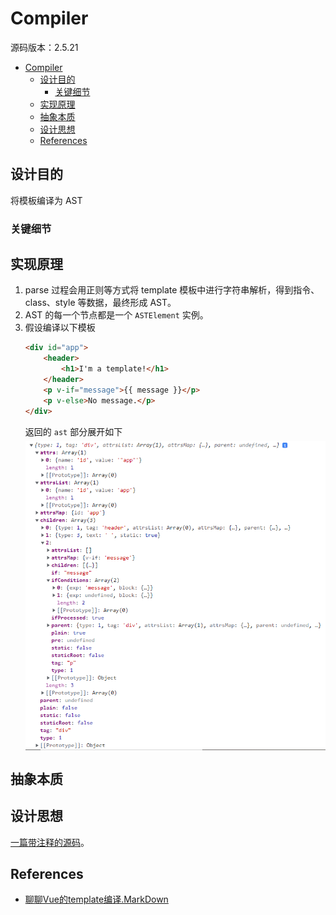 # Compiler

源码版本：2.5.21




<!-- TOC -->

- [Compiler](#compiler)
    - [设计目的](#设计目的)
        - [关键细节](#关键细节)
    - [实现原理](#实现原理)
    - [抽象本质](#抽象本质)
    - [设计思想](#设计思想)
    - [References](#references)

<!-- /TOC -->


## 设计目的
将模板编译为 AST


### 关键细节


## 实现原理
1. parse 过程会用正则等方式将 template 模板中进行字符串解析，得到指令、class、style 等数据，最终形成 AST。
2. AST 的每一个节点都是一个 `ASTElement` 实例。
3. 假设编译以下模板
    ```html
    <div id="app">
        <header>
            <h1>I'm a template!</h1>
        </header>
        <p v-if="message">{{ message }}</p>
        <p v-else>No message.</p>
    </div>
    ```
    返回的 `ast` 部分展开如下
    <img src="./images/06.png" width="800" style="display: block; margin: 5px 0 10px 0;" />


## 抽象本质


## 设计思想



[一篇带注释的源码](https://github.com/answershuto/learnVue/blob/master/vue-src/compiler/parser/index.js#L53)。






## References
* [聊聊Vue的template编译.MarkDown](https://github.com/answershuto/learnVue/blob/master/docs/%E8%81%8A%E8%81%8AVue%E7%9A%84template%E7%BC%96%E8%AF%91.MarkDown)